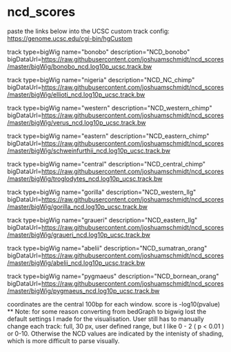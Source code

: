 # ncd_scores
paste the links below into the UCSC custom track config: https://genome.ucsc.edu/cgi-bin/hgCustom


track type=bigWig name="bonobo" description="NCD_bonobo" bigDataUrl=https://raw.githubusercontent.com/joshuamschmidt/ncd_scores/master/bigWig/bonobo_ncd.log10p_ucsc.track.bw

track type=bigWig name="nigeria" description="NCD_NC_chimp" bigDataUrl=https://raw.githubusercontent.com/joshuamschmidt/ncd_scores/master/bigWig/ellioti_ncd.log10p_ucsc.track.bw

track type=bigWig name="western" description="NCD_western_chimp" bigDataUrl=https://raw.githubusercontent.com/joshuamschmidt/ncd_scores/master/bigWig/verus_ncd.log10p_ucsc.track.bw

track type=bigWig name="eastern" description="NCD_eastern_chimp" bigDataUrl=https://raw.githubusercontent.com/joshuamschmidt/ncd_scores/master/bigWig/schweinfurthii_ncd.log10p_ucsc.track.bw

track type=bigWig name="central" description="NCD_central_chimp" bigDataUrl=https://raw.githubusercontent.com/joshuamschmidt/ncd_scores/master/bigWig/troglodytes_ncd.log10p_ucsc.track.bw

track type=bigWig name="gorilla" description="NCD_western_llg" bigDataUrl=https://raw.githubusercontent.com/joshuamschmidt/ncd_scores/master/bigWig/gorilla_ncd.log10p_ucsc.track.bw

track type=bigWig name="graueri" description="NCD_eastern_llg" bigDataUrl=https://raw.githubusercontent.com/joshuamschmidt/ncd_scores/master/bigWig/graueri_ncd.log10p_ucsc.track.bw

track type=bigWig name="abelii" description="NCD_sumatran_orang" bigDataUrl=https://raw.githubusercontent.com/joshuamschmidt/ncd_scores/master/bigWig/abelii_ncd.log10p_ucsc.track.bw

track type=bigWig name="pygmaeus" description="NCD_bornean_orang" bigDataUrl=https://raw.githubusercontent.com/joshuamschmidt/ncd_scores/master/bigWig/pygmaeus_ncd.log10p_ucsc.track.bw


coordinates are the central 100bp for each window.
score is -log10(pvalue)
** Note: for some reason converting from bedGraph to bigwig lost the default settings I made for the visualisation. 
User still has to manually change each track: full, 30 px, user defined range, but I like 0 - 2 ( p < 0.01 ) or 0-10. Otherwise the NCD values are indicated by the intenisty of shading, which is more difficult to parse visually.
